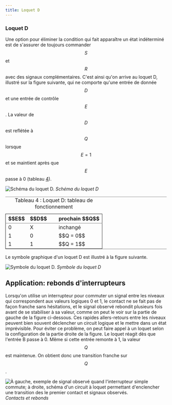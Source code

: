 ```yaml
---
title: Loquet D
---
```


### Loquet D

Une option pour éliminer la condition qui fait apparaître un état
indéterminé est de s'assurer de toujours commander $$S$$ et $$R $$
avec des signaux complémentaires. C'est ainsi qu'on arrive au loquet
D, illustré sur la figure suivante, qui ne comporte qu'une entrée de
donnée $$D$$ et une entrée de contrôle $$E$$. La valeur de $$D$$ est
reflétée à $$Q$$ lorsque $$E=1$$ et se maintient après que $$E$$ passe
à 0 (tableau [4](#org5107763)).

![Schéma du loquet D.]({{site.baseurl}}/img/Dlatch.svg "Loquet D")
*Schéma du loquet D*

<table id="org5107763" border="2" cellspacing="0" cellpadding="6" rules="groups" frame="hsides">
<caption class="t-above"><span class="table-number">Tableau 4 :</span> Loquet D: tableau de fonctionnement</caption>

<colgroup>
<col  class="org-right" />

<col  class="org-right" />

<col  class="org-left" />

<col  class="org-left" />
</colgroup>
<thead>
<tr>
<th scope="col" class="org-right">$$E$$</th>
<th scope="col" class="org-right">$$D$$</th>
<th scope="col" class="org-left">&#xa0;</th>
<th scope="col" class="org-left">prochain $$Q$$</th>
</tr>
</thead>

<tbody>
<tr>
<td class="org-right">0</td>
<td class="org-right">X</td>
<td class="org-left">&#xa0;</td>
<td class="org-left">inchangé</td>
</tr>


<tr>
<td class="org-right">1</td>
<td class="org-right">0</td>
<td class="org-left">&#xa0;</td>
<td class="org-left">$$Q = 0$$</td>
</tr>


<tr>
<td class="org-right">1</td>
<td class="org-right">1</td>
<td class="org-left">&#xa0;</td>
<td class="org-left">$$Q = 1$$</td>
</tr>
</tbody>
</table>

Le symbole graphique d'un loquet D est illustré à la figure suivante.

![Symbole du loquet D.]({{site.baseurl}}/img/schema_latchD.svg "Symbole du loquet D")
*Symbole du loquet D*


## Application: rebonds d'interrupteurs

Lorsqu'on utilise un interrupteur pour commuter un signal entre les
niveaux qui correspondent aux valeurs logiques 0 et 1, le contact ne
se fait pas de façon franche sans hésitations, et le signal observé
rebondit plusieurs fois avant de se stabiliser à sa valeur, comme on
peut le voir sur la partie de gauche de la figure ci-dessous. Ces
rapides allers-retours entre les niveaux peuvent bien souvent
déclencher un circuit logique et le mettre dans un état
imprévisible. Pour éviter ce problème, on peut faire appel à un loquet
selon la configuration de la partie droite de la figure. Le loquet
réagit dès que l'entrée B passe à 0. Même si cette entrée remonte à 1,
la valeur $$Q$$ est maintenue. On obtient donc une transition franche sur
$$Q$$.

![À gauche, exemple de signal observé quand l'interrupteur simple commute; à droite, schéma d'un circuit à loquet permettant d'enclencher une transition des le premier contact et signaux observés.]({{site.baseurl}}/img/debounce.svg "Contacts et rebonds")
*Contacts et rebonds*
